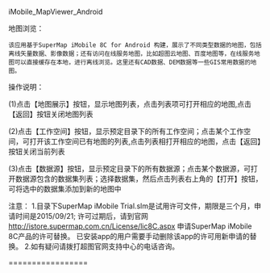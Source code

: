 iMobile_MapViewer_Android

地图浏览：

	该应用基于SuperMap iMobile 8C for Android 构建，展示了不同类型数据的地图，包括离线矢量数据、影像数据；还有访问在线服务地图，比如超图云地图、百度地图等，在线服务地图可以直接缓存在本地，进行离线浏览。这里还有CAD数据、DEM数据等一些GIS常用数据的地图。

操作说明：

  (1)点击【地图展示】按钮，显示地图列表，点击列表项可打开相应的地图,点击【返回】按钮关闭地图列表

  (2)点击【工作空间】按钮，显示预定目录下的所有工作空间；点击某个工作空间，可打开该工作空间已有地图的列表,点击列表相打开相应的地图，点击【返回】按钮关闭当前列表

  (3)点击【数据源】按钮，显示预定目录下的所有数据源；点击某个数据源，可打开数据源包含的数据集列表；选择数据集，然后点击列表右上角的【打开】按钮，可将选中的数据集添加到新的地图中
  
  注意： 1.目录下SuperMap iMobile Trial.slm是试用许可文件，期限是三个月，申请时间是2015/09/21; 许可过期后，请到官网 http://istore.supermap.com.cn/License/lic8C.aspx 申请SuperMap iMobile 8C产品的许可替换。 已安装app的用户需要手动删除该app的许可用新申请的替换。 2.如有疑问请拨打超图官网支持中心的电话咨询。

=================

